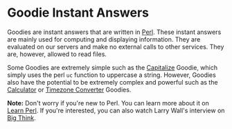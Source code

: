 # Goodie Instant Answers

Goodies are instant answers that are written in [Perl](http://www.perl.org/). These instant answers are mainly used for computing and displaying information. They are evaluated on our servers and make no external calls to other services. They are, however, allowed to read files.

Some Goodies are extremely simple such as the [Capitalize](https://duckduckgo.com/?q=capitalize+duckduckgo+instant+answers) Goodie, which simply uses the perl `uc` function to uppercase a string. However, Goodies also have the potential to be extremely complex and powerful such as the [Calculator](https://duckduckgo.com/?q=%28879+*+14%29+%2F+12) or [Timezone Converter](https://duckduckgo.com/?q=4pm+EST+to+GMT) Goodies.

**Note:** Don't worry if you're new to Perl. You can learn more about it on [Learn Perl](http://learn.perl.org/). If you're interested, you can also watch Larry Wall's interview on [Big Think](http://bigthink.com/users/larrywall).